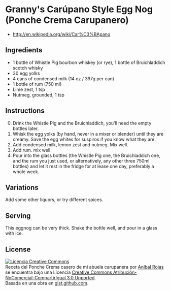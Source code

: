 Granny's Carúpano Style Egg Nog (Ponche Crema Carupanero)
=========================================================
* http://en.wikipedia.org/wiki/Car%C3%BApano

Ingredients
-----------
* 1 bottle of Whistle Pig bourbon whiskey (or rye), 1 bottle of Bruichladdich scotch whisky
* 30 egg yolks
* 4 cans of condensed milk (14 oz / 397g per can)
* 1 bottle of rum (750 ml)
* Lime zest, 1 tsp
* Nutmeg, grounded, 1 tsp

Instructions
------------
0. Drink the Whistle Pig and the Bruichladdich, you'll need the empty bottles later.
1. Whisk the egg yolks (by hand, never in a mixer or blender) until they are creamy. Save the egg whites for suspiros if you know what they are.
2. Add condensed milk, lemon zest and nutmeg. Mix well.
3. Add rum. mix well.
4. Pour into the glass bottles (the Whistle Pig one, the Bruichladdich one, and the rum you just used, or alternatively, any other three 750ml bottles) and let it rest in the fridge for at lease one day, preferably a whole week.

Variations
----------
Add some other liquors, or try different spices.

Serving
-------
This eggnog can be very thick. Shake the bottle well, and pour in a glass with ice.

License
-------
<a rel="license" href="http://creativecommons.org/licenses/by-nc-sa/3.0/"><img alt="Licencia Creative Commons" style="border-width:0" src="http://i.creativecommons.org/l/by-nc-sa/3.0/88x31.png" /></a><br /><span xmlns:dct="http://purl.org/dc/terms/" href="http://purl.org/dc/dcmitype/Text" property="dct:title" rel="dct:type">Receta del Ponche Crema casero de mi abuela carupanera</span> por <a xmlns:cc="http://creativecommons.org/ns#" href="http://anibal.rojas.com.ve/" property="cc:attributionName" rel="cc:attributionURL">Aníbal Rojas</a> se encuentra bajo una Licencia <a rel="license" href="http://creativecommons.org/licenses/by-nc-sa/3.0/">Creative Commons Atribución-NoComercial-CompartirIgual 3.0 Unported</a>.<br />Basada en una obra en <a xmlns:dct="http://purl.org/dc/terms/" href="https://gist.github.com/gists/1490870/edit" rel="dct:source">gist.github.com</a>.
